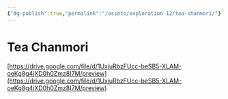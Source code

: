 ```yaml
---
{"dg-publish":true,"permalink":"/assets/exploration-12/tea-chanmori/"}
---
```


# Tea Chanmori

[https://drive.google.com/file/d/1UxjuRbzFUcc-beSB5-XLAM-oeKg8g4jXD0h0Zmz8I7M/preview](https://drive.google.com/file/d/1UxjuRbzFUcc-beSB5-XLAM-oeKg8g4jXD0h0Zmz8I7M/preview)